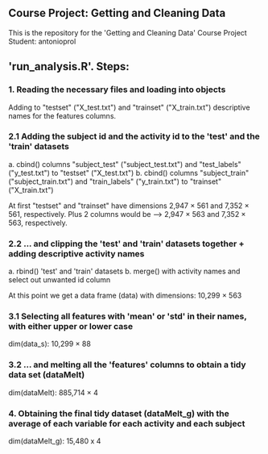 ## Course Project: Getting and Cleaning Data
This is the repository for the 'Getting and Cleaning Data' Course Project
Student: antonioprol

## 'run_analysis.R'. Steps:

### 1. Reading the necessary files and loading into objects

Adding to "testset" ("X_test.txt") and "trainset" ("X_train.txt") descriptive names for the features columns.

### 2.1 Adding the subject id and the activity id to the 'test' and the 'train' datasets

a. cbind() columns "subject_test" ("subject_test.txt") and "test_labels" ("y_test.txt") to "testset" ("X_test.txt")
b. cbind() columns "subject_train" ("subject_train.txt") and "train_labels" ("y_train.txt") to "trainset" ("X_train.txt")

At first "testset" and "trainset" have dimensions 2,947 × 561 and 7,352 × 561, respectively.
Plus 2 columns would be --> 2,947 × 563 and 7,352 × 563, respectively.

### 2.2 ... and clipping the 'test' and 'train' datasets together + adding descriptive activity names

a. rbind() 'test' and 'train' datasets
b. merge() with activity names and select out unwanted id column

At this point we get a data frame (data) with dimensions: 10,299 × 563

### 3.1 Selecting all features with 'mean' or 'std' in their names, with either upper or lower case

dim(data_s):  10,299 × 88

### 3.2 ... and melting all the 'features' columns to obtain a tidy data set (dataMelt)

dim(dataMelt): 885,714 × 4

### 4. Obtaining the final tidy dataset (dataMelt_g) with the average of each variable for each activity and each subject

dim(dataMelt_g): 15,480 x 4
